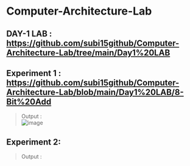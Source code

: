 # Computer-Architecture-Lab
## DAY-1 LAB : https://github.com/subi15github/Computer-Architecture-Lab/tree/main/Day1%20LAB <br/>
## Experiment 1 : https://github.com/subi15github/Computer-Architecture-Lab/blob/main/Day1%20LAB/8-Bit%20Add<br/>
> Output : <br/>
> ![image](https://user-images.githubusercontent.com/113248863/193626478-1582c554-f845-4bd1-b34a-c1258999b6d9.png)<br/>
 ## Experiment 2:
> Output :
